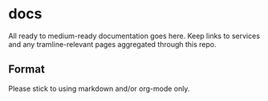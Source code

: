 # docs

All ready to medium-ready documentation goes here. Keep links to services and any tramline-relevant pages aggregated through this repo.

## Format

Please stick to using markdown and/or org-mode only.
